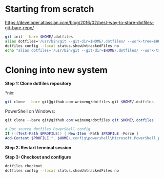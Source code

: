 # Starting from scratch

https://developer.atlassian.com/blog/2016/02/best-way-to-store-dotfiles-git-bare-repo/

```sh
git init --bare $HOME/.dotfiles
alias dotfiles='/usr/bin/git --git-dir=$HOME/.dotfiles/ --work-tree=$HOME'
dotfiles config --local status.showUntrackedFiles no
echo "alias dotfiles='/usr/bin/git --git-dir=$HOME/.dotfiles/ --work-tree=$HOME'" >> $HOME/.bashrc
```

# Cloning into new system

**Step 1: Clone dotfiles repository**

*nix:

```sh
git clone --bare git@github.com:weimeng/dotfiles.git $HOME/.dotfiles
```

PowerShell on Windows:

```powershell
git clone --bare git@github.com:weimeng/dotfiles.git $HOME\.dotfiles

# Dot source dotfiles PowerShell config
If (!(Test-Path $PROFILE)) { New-Item -Path $PROFILE -Force }
Add-Content $PROFILE ". $HOME\.config\powershell\Microsoft.PowerShell_profile.ps1"
```

**Step 2: Restart terminal session**

**Step 3: Checkout and configure**

```sh
dotfiles checkout
dotfiles config --local status.showUntrackedFiles no
```
